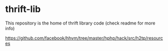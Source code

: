 # thrift-lib
This repository is the home of thrift library code (check readme for more info)

https://github.com/facebook/hhvm/tree/master/hphp/hack/src/h2tp/resources